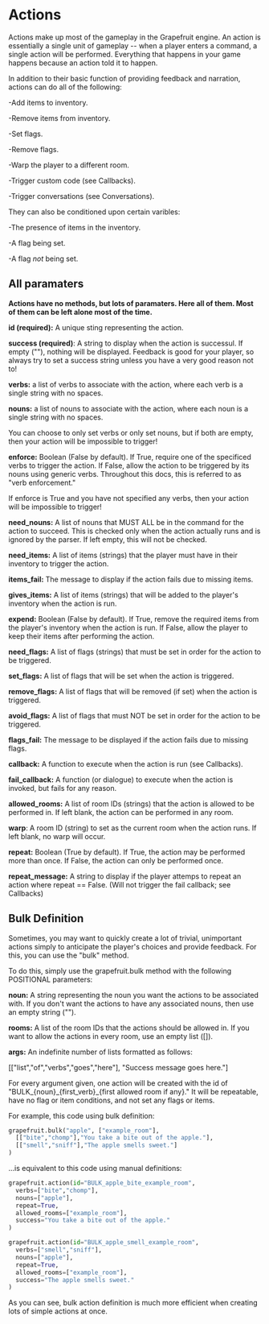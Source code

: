 # Actions
Actions make up most of the gameplay in the Grapefruit engine. An action is essentially a single unit of gameplay -- when a player enters a command, a single action will be performed. Everything that happens in your game happens because an action told it to happen.

In addition to their basic function of providing feedback and narration, actions can do all of the following:

-Add items to inventory.

-Remove items from inventory.

-Set flags.

-Remove flags.

-Warp the player to a different room.

-Trigger custom code (see Callbacks).

-Trigger conversations (see Conversations).

They can also be conditioned upon certain varibles:

-The presence of items in the inventory.

-A flag being set.

-A flag *not* being set.

## All paramaters

**Actions have no methods, but lots of paramaters. Here all of them. Most of them can be left alone most of the time.**

**id (required):** A unique sting representing the action.

**success (required)**: A string to display when the action is successul. If empty (""), nothing will be displayed. Feedback is good for your player, so always try to set a success string unless you have a very good reason not to!

**verbs:** a list of verbs to associate with the action, where each verb is a single string with no spaces.

**nouns:** a list of nouns to associate with the action, where each noun is a single string with no spaces.

You can choose to only set verbs or only set nouns, but if both are empty, then your action will be impossible to trigger!

**enforce:** Boolean (False by default). If True, require one of the specificed verbs to trigger the action. If False, allow the action to be triggered by its nouns using generic verbs. Throughout this docs, this is referred to as "verb enforcement."

If enforce is True and you have not specified any verbs, then your action will be impossible to trigger!

**need_nouns:** A list of nouns that MUST ALL be in the command for the action to succeed. This is checked only when the action actually runs and is ignored by the parser. If left empty, this will not be checked.

**need_items:** A list of items (strings) that the player must have in their inventory to trigger the action.

**items_fail:** The message to display if the action fails due to missing items.

**gives_items:** A list of items (strings) that will be added to the player's inventory when the action is run.

**expend:** Boolean (False by default). If True, remove the required items from the player's inventory when the action is run. If False, allow the player to keep their items after performing the action.

**need_flags:** A list of flags (strings) that must be set in order for the action to be triggered.

**set_flags:** A list of flags that will be set when the action is triggered.

**remove_flags:** A list of flags that will be removed (if set) when the action is triggered.

**avoid_flags:** A list of flags that must NOT be set in order for the action to be triggered.

**flags_fail:** The message to be displayed if the action fails due to missing flags. 

**callback:** A function to execute when the action is run (see Callbacks).

**fail_callback:** A function (or dialogue) to execute when the action is invoked, but fails for any reason.

**allowed_rooms:** A list of room IDs (strings) that the action is allowed to be performed in. If left blank, the action can be performed in any room.

**warp**: A room ID (string) to set as the current room when the action runs. If left blank, no warp will occur.

**repeat:** Boolean (True by default). If True, the action may be performed more than once. If False, the action can only be performed once.

**repeat_message:** A string to display if the player attemps to repeat an action where repeat == False. (Will not trigger the fail callback; see Callbacks)

## Bulk Definition

Sometimes, you may want to quickly create a lot of trivial, unimportant actions simply to anticipate the player's choices and provide feedback. For this, you can use the "bulk" method.

To do this, simply use the grapefruit.bulk method with the following POSITIONAL parameters:

**noun:** A string representing the noun you want the actions to be associated with. If you don't want the actions to have any associated nouns, then use an empty string ("").

**rooms:** A list of the room IDs that the actions should be allowed in. If you want to allow the actions in every room, use an empty list ([]).

**args:** An indefinite number of lists formatted as follows:

[["list","of","verbs","goes","here"], "Success message goes here."]

For every argument given, one action will be created with the id of "BULK_{noun}_{first_verb}\_{first allowed room if any}." It will be repeatable, have no flag or item conditions, and not set any flags or items.

For example, this code using bulk definition:

```python
grapefruit.bulk("apple", ["example_room"],
  [["bite","chomp"],"You take a bite out of the apple."],
  [["smell","sniff"],"The apple smells sweet."]
)
```

...is equivalent to this code using manual definitions:

```python
grapefruit.action(id="BULK_apple_bite_example_room",
  verbs=["bite","chomp"],
  nouns=["apple"],
  repeat=True,
  allowed_rooms=["example_room"],
  success="You take a bite out of the apple."
)

grapefruit.action(id="BULK_apple_smell_example_room",
  verbs=["smell","sniff"],
  nouns=["apple"],
  repeat=True,
  allowed_rooms=["example_room"],
  success="The apple smells sweet."
)
```

As you can see, bulk action definition is much more efficient when creating lots of simple actions at once.
